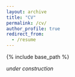 ```yaml
---
layout: archive
title: "CV"
permalink: /cv/
author_profile: true
redirect_from:
  - /resume
---
```


{% include base_path %}

*under construction*

<object data="files/dai.pdf" width="800" height="1000" type="application/pdf"></object>

<!--

<object data="{{ site.url }}{{ site.baseurl }}/files/dai.pdf" width="800" height="1000" type="application/pdf"></object>

-->